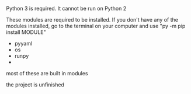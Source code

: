 Python 3 is required. It cannot be run on Python 2

These modules are required to be installed. If you don't have any of the modules installed, go to the terminal on your computer and use "py -m pip install MODULE"
- pyyaml
- os
- runpy
- 
most of these are built in modules

the project is unfinished
